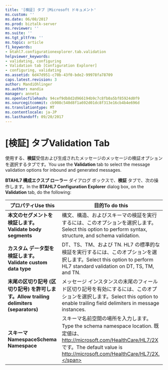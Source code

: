 ```yaml
---
title: '[検証] タブ |Microsoft ドキュメント'
ms.custom: ''
ms.date: 06/08/2017
ms.prod: biztalk-server
ms.reviewer: ''
ms.suite: ''
ms.tgt_pltfrm: ''
ms.topic: article
f1_keywords:
- btahl7.configurationexplorer.tab.validation
helpviewer_keywords:
- validating, configuring
- Validation tab [Configuration Explorer]
- configuring, validating
ms.assetid: 6d47d951-c70b-43f0-bde2-99978fa78709
caps.latest.revision: 3
author: MandiOhlinger
ms.author: mandia
manager: anneta
ms.openlocfilehash: 94cef9db8d2d966194b9c7c8fb0a5bf85924d0f9
ms.sourcegitcommit: cb908c540d8f1a692d01dc8f313e16cb4b4e696d
ms.translationtype: MT
ms.contentlocale: ja-JP
ms.lasthandoff: 09/20/2017
---
```

# <a name="validation-tab"></a><span data-ttu-id="8143a-102">[検証] タブ</span><span class="sxs-lookup"><span data-stu-id="8143a-102">Validation Tab</span></span>
<span data-ttu-id="8143a-103">使用する、**検証**受信および生成されたメッセージのメッセージの検証オプションを選択するタブです。</span><span class="sxs-lookup"><span data-stu-id="8143a-103">You use the **Validation** tab to select the message validation options for inbound and generated messages.</span></span>  
  
 <span data-ttu-id="8143a-104">**BTAHL7 構成エクスプ ローラー**  ダイアログ ボックスで、**検証** タブで、次の操作します。</span><span class="sxs-lookup"><span data-stu-id="8143a-104">In the **BTAHL7 Configuration Explorer** dialog box, on the **Validation** tab, do the following:</span></span>  
  
|<span data-ttu-id="8143a-105">プロパティ</span><span class="sxs-lookup"><span data-stu-id="8143a-105">Use this</span></span>|<span data-ttu-id="8143a-106">目的</span><span class="sxs-lookup"><span data-stu-id="8143a-106">To do this</span></span>|  
|--------------|----------------|  
|<span data-ttu-id="8143a-107">**本文のセグメントを検証します。**</span><span class="sxs-lookup"><span data-stu-id="8143a-107">**Validate body segments**</span></span>|<span data-ttu-id="8143a-108">構文、構造、およびスキーマの検証を実行するには、このオプションを選択します。</span><span class="sxs-lookup"><span data-stu-id="8143a-108">Select this option to perform syntax, structure, and schema validation.</span></span>|  
|<span data-ttu-id="8143a-109">**カスタム データ型を検証します。**</span><span class="sxs-lookup"><span data-stu-id="8143a-109">**Validate custom data type**</span></span>|<span data-ttu-id="8143a-110">DT、TS、TM、および TN. HL7 の標準的な検証を実行するには、このオプションを選択します。</span><span class="sxs-lookup"><span data-stu-id="8143a-110">Select this option to perform HL7 standard validation on DT, TS, TM, and TN.</span></span>|  
|<span data-ttu-id="8143a-111">**末尾の区切り記号 (区切り記号) を許可します。**</span><span class="sxs-lookup"><span data-stu-id="8143a-111">**Allow trailing delimiters (separators)**</span></span>|<span data-ttu-id="8143a-112">メッセージ インスタンスの末尾のフィールド区切り記号を有効にするには、このオプションを選択します。</span><span class="sxs-lookup"><span data-stu-id="8143a-112">Select this option to enable trailing field delimiters in message instances.</span></span>|  
|<span data-ttu-id="8143a-113">**スキーマ Namespace**</span><span class="sxs-lookup"><span data-stu-id="8143a-113">**Schema Namespace**</span></span>|<span data-ttu-id="8143a-114">スキーマ名前空間の場所を入力します。</span><span class="sxs-lookup"><span data-stu-id="8143a-114">Type the schema namespace location.</span></span> <span data-ttu-id="8143a-115">既定値は、http://microsoft.com/HealthCare/HL7/2X です。</span><span class="sxs-lookup"><span data-stu-id="8143a-115">The default value is http://microsoft.com/HealthCare/HL7/2X.</span></span>|